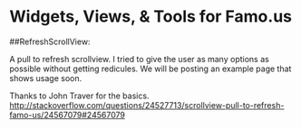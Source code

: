 Widgets, Views, &amp; Tools for Famo.us
======



##RefreshScrollView:

A pull to refresh scrollview. I tried to give the user as many options as possible without getting redicules. We will be posting an example page that shows usage soon.

Thanks to John Traver for the basics.
http://stackoverflow.com/questions/24527713/scrollview-pull-to-refresh-famo-us/24567079#24567079